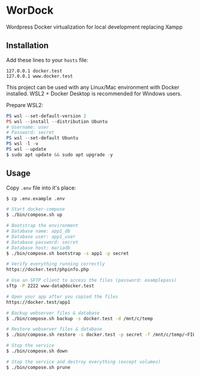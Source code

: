 # WorDock

Wordpress Docker virtualization for local development replacing Xampp

## Installation

Add these lines to your `hosts` file:

```hosts
127.0.0.1 docker.test
127.0.0.1 www.docker.test
```

This project can be used with any Linux/Mac environment with Docker installed. WSL2 + Docker Desktop is recommended for Windows users.

Prepare WSL2:

```powershell
PS wsl --set-default-version 2
PS wsl --install --distribution Ubuntu
# Username: user
# Password: secret
PS wsl --set-default Ubuntu
PS wsl -l -v
PS wsl --update
$ sudo apt update && sudo apt upgrade -y
```

## Usage

Copy `.env` file into it's place:

```sh
$ cp .env.example .env
```

```sh
# Start docker-compose
$ ./bin/compose.sh up

# Bootstrap the environment
# Database name: app1_db
# Database user: app1_user
# Database password: secret
# Database host: mariadb
$ ./bin/compose.sh bootstrap -s app1 -p secret

# Verify everything running correctly
https://docker.test/phpinfo.php

# Use an SFTP client to access the files (password: examplepass)
sftp -P 2222 www-data@docker.test

# Open your app after you copied the files
https://docker.test/app1

# Backup webserver files & database
$ ./bin/compose.sh backup -s docker.test -d /mnt/c/temp

# Restore webserver files & database
$ ./bin/compose.sh restore -s docker.test -p secret -f /mnt/c/temp/<FILE_NAME>.tar.gz

# Stop the service
$ ./bin/compose.sh down

# Stop the service and destroy everything (except volumes)
$ ./bin/compose.sh prune
```
